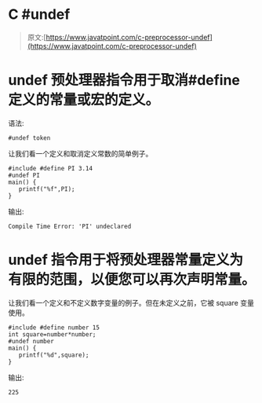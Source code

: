 # C #undef

> 原文:[https://www.javatpoint.com/c-preprocessor-undef](https://www.javatpoint.com/c-preprocessor-undef)

# undef 预处理器指令用于取消#define 定义的常量或宏的定义。

语法:

```
#undef token

```

让我们看一个定义和取消定义常数的简单例子。

```
#include #define PI 3.14
#undef PI
main() {
   printf("%f",PI);
} 
```

输出:

```
Compile Time Error: 'PI' undeclared

```

# undef 指令用于将预处理器常量定义为有限的范围，以便您可以再次声明常量。

让我们看一个定义和不定义数字变量的例子。但在未定义之前，它被 square 变量使用。

```
#include #define number 15
int square=number*number;
#undef number
main() {
   printf("%d",square);
} 
```

输出:

```
225

```